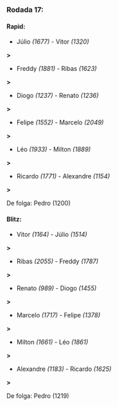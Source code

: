 ### Rodada 17:

#### Rapid:

* Júlio *(1677)*     -     Vitor *(1320)*

 **>** 
* Freddy *(1881)*     -     Ribas *(1623)*

 **>** 
* Diogo *(1237)*     -     Renato *(1236)*

 **>** 
* Felipe *(1552)*     -     Marcelo *(2049)*

 **>** 
* Léo *(1933)*     -     Milton *(1889)*

 **>** 
* Ricardo *(1771)*     -     Alexandre *(1154)*

 **>** 

De folga: Pedro (1200)

#### Blitz:

* Vitor *(1164)*     -     Júlio *(1514)*

 **>** 
* Ribas *(2055)*     -     Freddy *(1787)*

 **>** 
* Renato *(989)*     -     Diogo *(1455)*

 **>** 
* Marcelo *(1717)*     -     Felipe *(1378)*

 **>** 
* Milton *(1661)*     -     Léo *(1861)*

 **>** 
* Alexandre *(1183)*     -     Ricardo *(1625)*

 **>** 

De folga: Pedro (1219)

